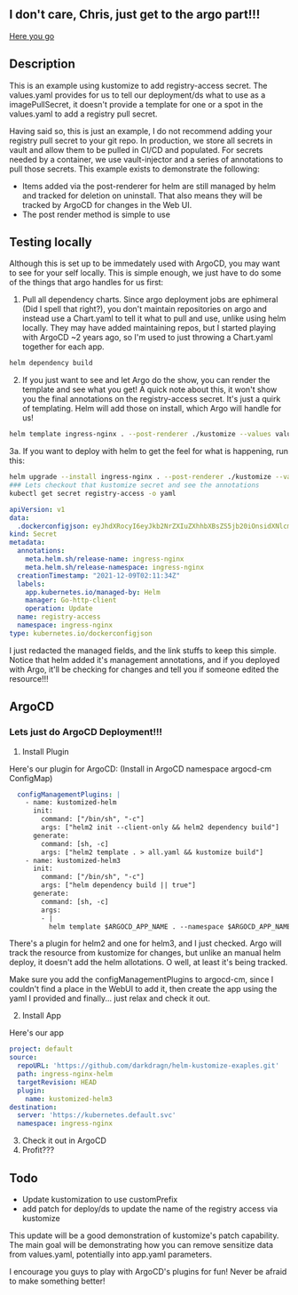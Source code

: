
## I don't care, Chris, just get to the argo part!!!

[Here you go](#argocd)

## Description

This is an example using kustomize to add registry-access secret. The
values.yaml provides for us to tell our deployment/ds what to use as a
imagePullSecret, it doesn't provide a template for one or a spot in the
values.yaml to add a registry pull secret.

Having said so, this is just an example, I do not recommend adding your
registry pull secret to your git repo. In production, we store all secrets in
vault and allow them to be pulled in CI/CD and populated. For secrets needed by
a container, we use vault-injector and a series of annotations to pull those
secrets. This example exists to demonstrate the following:

- Items added via the post-renderer for helm are still managed by helm and
  tracked for deletion on uninstall. That also means they will be tracked by
  ArgoCD for changes in the Web UI.
- The post render method is simple to use


## Testing locally

Although this is set up to be immedately used with ArgoCD, you may want to see
for your self locally. This is simple enough, we just have to do some of the
things that argo handles for us first:

1. Pull all dependency charts. Since argo deployment jobs are ephimeral (Did I
spell that right?), you don't maintain repositories on argo and instead use a
Chart.yaml to tell it what to pull and use, unlike using helm locally. They may
have added maintaining repos, but I started playing with ArgoCD ~2 years ago,
so I'm used to just throwing a Chart.yaml together for each app.

```bash
helm dependency build
```

2. If you just want to see and let Argo do the show, you can render the
template and see what you get! A quick note about this, it won't show you the
final annotations on the registry-access secret. It's just a quirk of
templating. Helm will add those on install, which Argo will handle for us!

```bash
helm template ingress-nginx . --post-renderer ./kustomize --values values.yaml | less
```

3a. If you want to deploy with helm to get the feel for what is happening, run
this:

```bash
helm upgrade --install ingress-nginx . --post-renderer ./kustomize --values values.yaml
### Lets checkout that kustomize secret and see the annotations
kubectl get secret registry-access -o yaml
```

```yaml
apiVersion: v1
data:
  .dockerconfigjson: eyJhdXRocyI6eyJkb2NrZXIuZXhhbXBsZS5jb20iOnsidXNlcm5hbWUiOiJsb2NhbC1kb2NrZXItdXNlciIsInBhc3N3b3JkIjoiU3VwZXJTZWNyZXRQYXNzd29yZCJ9fX0K
kind: Secret
metadata:
  annotations:
    meta.helm.sh/release-name: ingress-nginx
    meta.helm.sh/release-namespace: ingress-nginx
  creationTimestamp: "2021-12-09T02:11:34Z"
  labels:
    app.kubernetes.io/managed-by: Helm
    manager: Go-http-client
    operation: Update
  name: registry-access
  namespace: ingress-nginx
type: kubernetes.io/dockerconfigjson
```

I just redacted the managed fields, and the link stuffs to keep this simple.
Notice that helm added it's management annotations, and if you deployed with
Argo, it'll be checking for changes and tell you if someone edited the
resource!!!


## ArgoCD
### Lets just do ArgoCD Deployment!!!

1. Install Plugin

Here's our plugin for ArgoCD: (Install in ArgoCD namespace argocd-cm ConfigMap)
```yaml
  configManagementPlugins: |
    - name: kustomized-helm
      init:
        command: ["/bin/sh", "-c"]
        args: ["helm2 init --client-only && helm2 dependency build"]
      generate:
        command: [sh, -c]
        args: ["helm2 template . > all.yaml && kustomize build"]
    - name: kustomized-helm3
      init:
        command: ["/bin/sh", "-c"]
        args: ["helm dependency build || true"]
      generate:
        command: [sh, -c]
        args:
        - |
          helm template $ARGOCD_APP_NAME . --namespace $ARGOCD_APP_NAMESPACE > all.yaml && sed -e "s/custom-prefix/$ARGOCD_APP_NAME/g" -i kustomization.yaml && kustomize build
```

There's a plugin for helm2 and one for helm3, and I just checked. Argo will
track the resource from kustomize for changes, but unlike an manual helm
deploy, it doesn't add the helm allotations. O well, at least it's being
tracked. 

Make sure you add the configManagementPlugins to argocd-cm, since I couldn't
find a place in the WebUI to add it, then create the app using the yaml I
provided and finally... just relax and check it out.

2. Install App


Here's our app
```yaml
project: default
source:
  repoURL: 'https://github.com/darkdragn/helm-kustomize-exaples.git'
  path: ingress-nginx-helm
  targetRevision: HEAD
  plugin:
    name: kustomized-helm3
destination:
  server: 'https://kubernetes.default.svc'
  namespace: ingress-nginx
```

3. Check it out in ArgoCD
4. Profit???

## Todo

- Update kustomization to use customPrefix
- add patch for deploy/ds to update the name of the registry access via
  kustomize

This update will be a good demonstration of kustomize's patch capability. The
main goal will be demonstrating how you can remove sensitize data from
values.yaml, potentially into app.yaml parameters. 

I encourage you guys to play with ArgoCD's plugins for fun! Never be afraid to
make something better!
